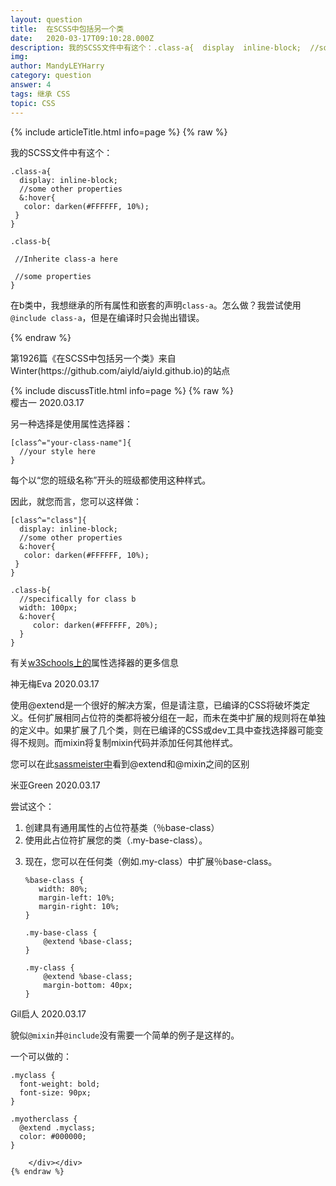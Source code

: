 ```yaml
---
layout: question
title:  在SCSS中包括另一个类
date:   2020-03-17T09:10:28.000Z
description: 我的SCSS文件中有这个：.class-a{  display  inline-block;  //some other properties ...
img: 
author: MandyLEYHarry
category: question
answer: 4
tags: 继承 CSS
topic: CSS
---
```

<div class="article-root">
  <div class="article">
    {% include articleTitle.html info=page %}
    {% raw %}
    <div class="article-content"><p><font style="vertical-align: inherit;"><font style="vertical-align: inherit;">我的SCSS文件中有这个：</font></font></p>

<pre class="lang-scss prettyprint-override"><code>.class-a{<font></font>
  display: inline-block;<font></font>
  //some other properties<font></font>
  &amp;:hover{<font></font>
   color: darken(#FFFFFF, 10%);<font></font>
 }  <font></font>
}<font></font>
<font></font>
.class-b{<font></font>
<font></font>
 //Inherite class-a here<font></font>
<font></font>
 //some properties<font></font>
}<font></font>
</code></pre>

<p><font style="vertical-align: inherit;"><font style="vertical-align: inherit;">在b类中，我想继承的所有属性和嵌套的声明</font></font><code>class-a</code><font style="vertical-align: inherit;"><font style="vertical-align: inherit;">。</font><font style="vertical-align: inherit;">怎么做？</font><font style="vertical-align: inherit;">我尝试使用</font></font><code>@include class-a</code><font style="vertical-align: inherit;"><font style="vertical-align: inherit;">，但是在编译时只会抛出错误。</font></font></p></div>
    {% endraw %}
  </div>
  <p class="winter_mark">第1926篇《在SCSS中包括另一个类》来自Winter(https://github.com/aiyld/aiyld.github.io)的站点</p>
  <div class="discuss-wrapper">
    {% include discussTitle.html info=page %}
    {% raw %}
    <div class="discuss-item">
        <div class="discuss-parent">
          <div class="discuss-meta">
            <span class="discuss-user">樱古一</span>
            <span class="discuss-time">2020.03.17</span>
          </div>
          <div class="discuss-comment"><p><font style="vertical-align: inherit;"><font style="vertical-align: inherit;">另一种选择是使用属性选择器：</font></font></p>

<pre><code>[class^="your-class-name"]{<font></font>
  //your style here<font></font>
}<font></font>
</code></pre>

<p><font style="vertical-align: inherit;"><font style="vertical-align: inherit;">每个以“您的班级名称”开头的班级都使用这种样式。</font></font></p>

<p><font style="vertical-align: inherit;"><font style="vertical-align: inherit;">因此，就您而言，您可以这样做：</font></font></p>

<pre><code>[class^="class"]{<font></font>
  display: inline-block;<font></font>
  //some other properties<font></font>
  &amp;:hover{<font></font>
   color: darken(#FFFFFF, 10%);<font></font>
 }  <font></font>
}<font></font>
<font></font>
.class-b{<font></font>
  //specifically for class b<font></font>
  width: 100px;<font></font>
  &amp;:hover{<font></font>
     color: darken(#FFFFFF, 20%);<font></font>
  }<font></font>
}<font></font>
</code></pre>

<p><font style="vertical-align: inherit;"><font style="vertical-align: inherit;">有关</font><a href="https://www.w3schools.com/css/css_attribute_selectors.asp" rel="noreferrer"><font style="vertical-align: inherit;">w3Schools上的</font></a><font style="vertical-align: inherit;">属性选择器的更多信息</font></font><a href="https://www.w3schools.com/css/css_attribute_selectors.asp" rel="noreferrer"><font style="vertical-align: inherit;"></font></a></p></div>
        </div></div><div class="discuss-item">
        <div class="discuss-parent">
          <div class="discuss-meta">
            <span class="discuss-user">神无梅Eva</span>
            <span class="discuss-time">2020.03.17</span>
          </div>
          <div class="discuss-comment"><p><font style="vertical-align: inherit;"><font style="vertical-align: inherit;">使用@extend是一个很好的解决方案，但是请注意，已编译的CSS将破坏类定义。</font><font style="vertical-align: inherit;">任何扩展相同占位符的类都将被分组在一起，而未在类中扩展的规则将在单独的定义中。</font><font style="vertical-align: inherit;">如果扩展了几个类，则在已编译的CSS或dev工具中查找选择器可能变得不规则。</font><font style="vertical-align: inherit;">而mixin将复制mixin代码并添加任何其他样式。</font></font></p>

<p><font style="vertical-align: inherit;"><font style="vertical-align: inherit;">您可以在此</font><a href="https://www.sassmeister.com/gist/361c2c28bd465bedb11d45fbaf8081a3" rel="noreferrer"><font style="vertical-align: inherit;">sassmeister中</font></a><font style="vertical-align: inherit;">看到@extend和@mixin之间的区别</font></font><a href="https://www.sassmeister.com/gist/361c2c28bd465bedb11d45fbaf8081a3" rel="noreferrer"><font style="vertical-align: inherit;"></font></a></p></div>
        </div></div><div class="discuss-item">
        <div class="discuss-parent">
          <div class="discuss-meta">
            <span class="discuss-user">米亚Green</span>
            <span class="discuss-time">2020.03.17</span>
          </div>
          <div class="discuss-comment"><p><font style="vertical-align: inherit;"><font style="vertical-align: inherit;">尝试这个：</font></font></p>

<ol>
<li><font style="vertical-align: inherit;"><font style="vertical-align: inherit;">创建具有通用属性的占位符基类（％base-class）</font></font></li>
<li><font style="vertical-align: inherit;"><font style="vertical-align: inherit;">使用此占位符扩展您的类（.my-base-class）。</font></font></li>
<li><p><font style="vertical-align: inherit;"><font style="vertical-align: inherit;">现在，您可以在任何类（例如.my-class）中扩展％base-class。</font></font></p>

<pre><code>%base-class {<font></font>
   width: 80%;<font></font>
   margin-left: 10%;<font></font>
   margin-right: 10%;<font></font>
}<font></font>
<font></font>
.my-base-class {<font></font>
    @extend %base-class;<font></font>
}<font></font>
<font></font>
.my-class {<font></font>
    @extend %base-class;<font></font>
    margin-bottom: 40px;<font></font>
}<font></font>
</code></pre></li>
</ol></div>
        </div></div><div class="discuss-item">
        <div class="discuss-parent">
          <div class="discuss-meta">
            <span class="discuss-user">Gil启人</span>
            <span class="discuss-time">2020.03.17</span>
          </div>
          <div class="discuss-comment"><p><font style="vertical-align: inherit;"><font style="vertical-align: inherit;">貌似</font></font><code>@mixin</code><font style="vertical-align: inherit;"><font style="vertical-align: inherit;">并</font></font><code>@include</code><font style="vertical-align: inherit;"><font style="vertical-align: inherit;">没有需要一个简单的例子是这样的。</font></font></p>

<p><font style="vertical-align: inherit;"><font style="vertical-align: inherit;">一个可以做的：</font></font></p>

<pre class="lang-scss prettyprint-override"><code>.myclass {<font></font>
  font-weight: bold;<font></font>
  font-size: 90px;<font></font>
}<font></font>
<font></font>
.myotherclass {<font></font>
  @extend .myclass;<font></font>
  color: #000000;<font></font>
}<font></font>
</code></pre></div>
        </div></div>
    {% endraw %}
  </div>
<div>
